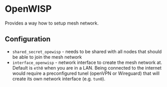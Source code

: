 # OpenWISP

Provides a way how to setup mesh network.

## Configuration

- `shared_secret_opewisp` - needs to be shared with all nodes that should be able to join the mesh network
- `interface_openwisp` - network interface to create the mesh network at. Default is `eth0`
  when you are in a LAN. Being connected to the internet would require a preconfigured tunel
  (openVPN or Wireguard) that will create its own network interface (e.g. `tun0`).